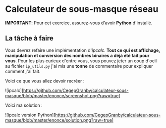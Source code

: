 # Calculateur de sous-masque réseau
**IMPORTANT**: Pour cet exercice, assurez-vous d'avoir **Python** d'installé.

## La tâche à faire
Vous devrez refaire une implémentation d'*ipcalc*. **Tout ce qui est affichage, manipulation et conversion des nombres binaires a déjà été fait pour vous**. Pour les plus curieux d'entre vous, vous pouvez jeter un coup d'oeil au fichier `ip_utils.py` j'ai mis une **tonne** de commentaire pour expliquer comment j'ai fait.

Voici ce que vous allez devoir recréer :

![ipcalc][https://github.com/CegepGranby/calculateur-sous-masque/blob/master/enonce/screenshot.png?raw=true]

Voici ma solution :

![ipcalc version Python][https://github.com/CegepGranby/calculateur-sous-masque/blob/master/enonce/solution.png?raw=true]

